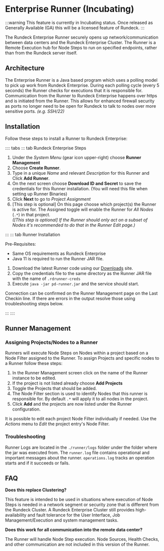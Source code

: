 # Enterprise Runner (Incubating)

:::warning
This feature is currently in Incubating status.  Once released as Generally Available (GA) this will be a licensed feature of Rundeck.
:::

The Rundeck Enterprise Runner securely opens up network/communication between data centers and the Rundeck Enterprise Cluster.  The Runner is a Remote Execution hub for Node Steps to run on specified endpoints, rather than from the Rundeck server itself.  

## Architecture

The Enterprise Runner is a Java based program which uses a polling model to pick up work from Rundeck Enterprise.  During each polling cycle (every 5 seconds) the Runner checks for executions that it is responsible for.  Communication from the Runner to Rundeck Enterprise happens over https and is initiated from the Runner.  This allows for enhanced firewall security as ports no longer need to be open for Rundeck to talk to nodes over more sensitive ports. _(e.g. SSH/22)_

> **<Architecture Graphic coming soon>**


## Installation

Follow these steps to install a Runner to Rundeck Enterprise:

:::: tabs
::: tab Rundeck Enterprise Steps

1. Under the _System Menu_ (gear icon upper-right) choose **Runner Management**
1. Choose **Create Runner**.
1. Type in a unique _Name_ and relevant _Description_ for this Runner and Click **Add Runner**.
1. On the next screen choose **Download ID and Secret** to save the credentials for this Runner installation.  (You will need this file when setting up Runner Binaries)
1. Click **Next** to go to _Project Assignment_
1. [This step is optional] On this page choose which project(s) the Runner is active for.  The Assigned toggle will enable the Runner for _All Nodes_ (`.*`) in that project.  
    _([This step is optional] If the Runner should only act on a subset of Nodes it's recommended to do that in the Runner Edit page.)_

:::
::: tab Runner Installation

Pre-Requisites:
- Same OS requirements as Rundeck Enterprise
- Java 11 is required to run the Runner JAR file.

1. Download the latest Runner code using our [Downloads](https://rundeck.com/downloads) site.
1. Copy the credentials file to the same directory as the Runner JAR file with the name of `.rdrunner-creds`
1. Execute `java -jar pd-runner.jar` and the service should start.

Connection can be confirmed on the Runner Management page on the Last Checkin line.  If there are errors in the output resolve those using troubleshooting steps below.

:::
::::

## Runner Management

### Assigning Projects/Nodes to a Runner

Runners will execute Node Steps on Nodes within a project based on a Node Filter assigned to the Runner.  To assign Projects and specific nodes to a Runner follow these steps:

1. In the Runner Management screen click on the name of the Runner instance to be edited.
1. If the project is not listed already choose **Add Projects**
1. Toggle the Projects that should be added.
1. The Node Filter section is used to identify Nodes that this runner is responsible for.  By default `.*` will apply it to all nodes in the project.
1. Click **Add** and the projects are now listed under the Runner configuration.

It is possible to edit each project Node Filter individually if needed.  Use the _Actions_ menu to _Edit_ the project entry's Node Filter.

### Troubleshooting

Runner Logs are located in the `./runner/logs` folder under the folder where the jar was executed from.  The `runner.log` file contains operational and important messages about the runner.  `operations.log` tracks an operation starts and if it succeeds or fails.


## FAQ

**Does this replace Clustering?**

This feature is intended to be used in situations where execution of Node Steps is needed in a network segment or security zone that is different from the Rundeck Cluster.  A Rundeck Enterprise Cluster still provides high-availability and fault tolerance for the User Interface, Job Management/Execution and system management tasks.

**Does this work for all communication into the remote data center?**

The Runner will handle Node Step execution.  Node Sources, Health Checks, and other communication are not included in this version of the Runner.
